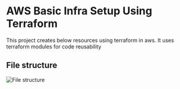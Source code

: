 # AWS Basic Infra Setup Using Terraform

This project creates below resources using terraform in aws. It uses terraform modules for code reusability

## File structure
 ![File structure](https://github.com/bhuvanchandmaddi/DevopsMiniProjects/blob/main/.images/modules-filestructure.PNG?raw=true)

